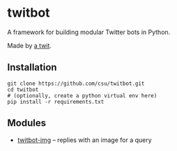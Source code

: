 # twitbot
A framework for building modular Twitter bots in Python.

Made by [a twit](http://christopher.su).

## Installation
    git clone https://github.com/csu/twitbot.git
    cd twitbot
    # (optionally, create a python virtual env here)
    pip install -r requirements.txt

## Modules
* [twitbot-img](https://github.com/csu/twitbot-img) – replies with an image for a query